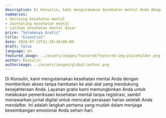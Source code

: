 ```yaml
---
description: Di Konsulin, kami mengutamakan kesehatan mental Anda dengan memberikan akses tanpa hambatan ke alat-alat yang mendukung kesejahteraan Anda. Layanan gratis kami memungkinkan Anda untuk melakukan pemeriksaan kesehatan mental tanpa registrasi, sambil menawarkan jurnal digital untuk mencatat perasaan harian setelah Anda mendaftar. Ini adalah langkah pertama yang mudah dalam menjaga keseimbangan emosional Anda sehari-hari.
summaries:
- Skrining kesehatan mental
- Journaling kesehatan mental
- Latihan kesehatan mental dasar
price: "Selamanya Gratis"
title: "Essential"
date: 2024-07-12T11:10:36+08:00
draft: false
language: en
featured_image: ../assets/images/featured/featured-img-placeholder.png
author: Konsulin
authorimage: ../assets/images/global/author.png
---
```


Di Konsulin, kami mengutamakan kesehatan mental Anda dengan memberikan akses tanpa hambatan ke alat-alat yang mendukung kesejahteraan Anda. Layanan gratis kami memungkinkan Anda untuk melakukan pemeriksaan kesehatan mental tanpa registrasi, sambil menawarkan jurnal digital untuk mencatat perasaan harian setelah Anda mendaftar. Ini adalah langkah pertama yang mudah dalam menjaga keseimbangan emosional Anda sehari-hari.
